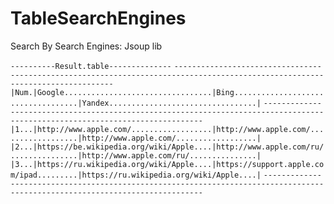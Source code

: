 # TableSearchEngines
Search By Search Engines: Jsoup lib

`----------Result.table--------------`
`------------------------------------------------------------------------------------------------------------------------------`
`|Num.|Google.................................|Bing...................................|Yandex.................................|`
`------------------------------------------------------------------------------------------------------------------------------`
`|1...|http://www.apple.com/..................|http://www.apple.com/..................|http://www.apple.com/..................|`
`|2...|https://be.wikipedia.org/wiki/Apple....|http://www.apple.com/ru/...............|http://www.apple.com/ru/...............|`
`|3...|https://ru.wikipedia.org/wiki/Apple....|https://support.apple.com/ipad.........|https://ru.wikipedia.org/wiki/Apple....|`
`------------------------------------------------------------------------------------------------------------------------------`